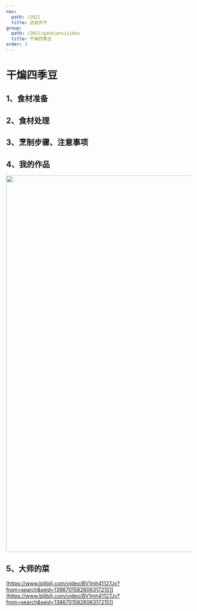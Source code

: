 ```yaml
---
nav:
  path: /2021
  title: 这就开干
group:
  path: /2021/ganbiansijidou
  title: 干煸四季豆
order: 3
---
```


# 干煸四季豆

## 1、食材准备

## 2、食材处理

## 3、烹制步骤、注意事项

## 4、我的作品

<img src="https://img.alicdn.com/imgextra/i3/O1CN0191HOjd1vfBrys6HfD_!!6000000006199-0-tps-1489-1779.jpg" width="1024"/>

## 5、大师的菜

[https://www.bilibili.com/video/BV1mh41127Jv?from=search&seid=13867015826063172151](https://www.bilibili.com/video/BV1mh41127Jv?from=search&seid=13867015826063172151)

